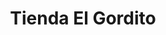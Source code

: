 ---
title: "Tienda El Gordito"
url: /zona-19-ciudad-de-guatemala/tienda-el-gordito/
shop: Allgemein
---